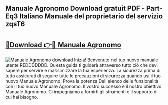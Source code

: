 ## Manuale Agronomo Download gratuit PDF - Part-Eq3 Italiano Manuale del proprietario del servizio zqsT6

# <h2><a href="http://df9zohu.blite.top/?on=Manuale+Agronomo">🔗Download 👉🔴 Manuale Agronomo</a></h2>

[![Manuale Agronomo download](https://i.imgur.com/lujVjoI.png)](http://df9zohu.blite.top/?on=Manuale+Agronomo)
Inizia! Benvenuto nel tuo nuovo manuale utente REDDDDDDD. Questa guida ti guiderà attraverso tutto ciò che devi sapere per servire e massimizzare la tua esperienza. La sicurezza prima di tutto assicurati di seguire tutte le precauzioni di sicurezza quando usi il tuo nuovo Manuale Agronomo. Prova la potenza Dell'elenco delle funzionalità con il tuo nuovo Manuale Agronomo. Il vostro successo è il nostro obiettivo Manuale Agronomo. Ci impegniamo a fornirti gli strumenti e il supporto di cui hai bisogno.
